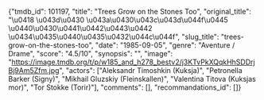 {"tmdb_id": 101197, "title": "Trees Grow on the Stones Too", "original_title": "\u0418 \u043d\u0430 \u043a\u0430\u043c\u043d\u044f\u0445 \u0440\u0430\u0441\u0442\u0443\u0442 \u0434\u0435\u0440\u0435\u0432\u044c\u044f", "slug_title": "trees-grow-on-the-stones-too", "date": "1985-09-05", "genre": "Aventure / Drame", "score": "4.5/10", "synopsis": "", "image": "https://image.tmdb.org/t/p/w185_and_h278_bestv2/j3KTvPkXQqkHhSDDrjBj9Am5Zfm.jpg", "actors": ["Aleksandr Timoshkin (Kuksja)", "Petronella Barker (Signy)", "Mikhail Gluzskiy (Fleinskallen)", "Valentina Titova (Kuksjas mor)", "Tor Stokke (Torir)"], "comments": [], "recommandations_id": []}